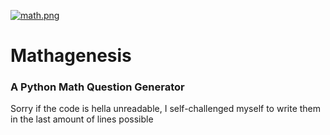 [![math.png](https://i.postimg.cc/3rpHQfCK/math.png)](https://postimg.cc/SjyPWrv5)
# Mathagenesis
### A Python Math Question Generator
Sorry if the code is hella unreadable, I self-challenged myself to write them in the last amount of lines possible

